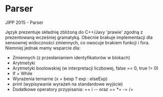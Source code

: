 # Parser
JIPP 2015 - Parser

Język prezentuje składnię zbliżoną do C++/Javy 'prawie' zgodną z prezentowaną wcześniej
gramatyką. Obecnie brakuje implementacji dla sensownej widoczności zmiennych, co owocuje
brakiem funkcji i fora. Niemniej jednak mamy wsparcie dla:
- Zmiennych (z przesłanianiem identyfikatorów w blokach)
- Arytmetyki
- Arytmetyki boolowskiej (w interpretacji liczbowej, false == 0, true != 0)
- If + While
- Wyrażenia ternarne (x = bexp ? exp : elseExp)
- print (wypisywanie wyrażeń na standardowe wyjście)
- Dodatkowe operatory przypisania: ++ i -- oraz += *= -= /=